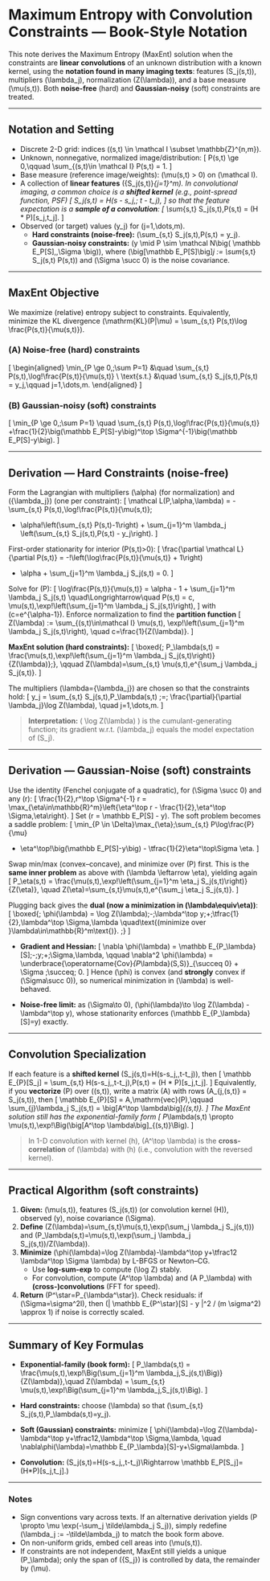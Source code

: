 
# Maximum Entropy with Convolution Constraints — Book-Style Notation

This note derives the Maximum Entropy (MaxEnt) solution when the constraints are **linear convolutions**
of an unknown distribution with a known kernel, using the **notation found in many imaging texts**:
features \(S_j(s,t)\), multipliers \(\lambda_j\), normalization \(Z(\lambda)\), and a base measure \(\mu(s,t)\).
Both **noise-free** (hard) and **Gaussian-noisy** (soft) constraints are treated.

---

## Notation and Setting

- Discrete 2-D grid: indices \((s,t) \in \mathcal I \subset \mathbb{Z}^{n,m}\).
- Unknown, nonnegative, normalized image/distribution:
  \[
  P(s,t) \ge 0,\qquad \sum_{(s,t)\in \mathcal I} P(s,t) = 1.
  \]
- Base measure (reference image/weights): \(\mu(s,t) > 0\) on \(\mathcal I\).
- A collection of **linear features** \(\{S_j(s,t)\}_{j=1}^m\). In convolutional imaging,
  a common choice is a **shifted kernel** (e.g., point-spread function, PSF)
  \[
  S_j(s,t) = H(s - s_j,\; t - t_j),
  \]
  so that the feature expectation is a **sample of a convolution**:
  \[
  \sum_{s,t} S_j(s,t)\,P(s,t) = (H * P)[s_j,t_j].
  \]
- Observed (or target) values \(y_j\) for \(j=1,\dots,m\).
  - **Hard constraints (noise-free):** \(\sum_{s,t} S_j(s,t)\,P(s,t) = y_j\).
  - **Gaussian-noisy constraints:** \(y \mid P \sim \mathcal N\big( \mathbb E_P[S],\,\Sigma \big)\), where
    \(\big[\mathbb E_P[S]\big]_j := \sum_{s,t} S_j(s,t) P(s,t)\) and \(\Sigma \succ 0\) is the noise covariance.

---

## MaxEnt Objective

We maximize (relative) entropy subject to constraints. Equivalently, minimize the KL divergence
\(\mathrm{KL}(P\|\mu) = \sum_{s,t} P(s,t)\log \frac{P(s,t)}{\mu(s,t)}\).

### (A) Noise-free (hard) constraints
\[
\begin{aligned}
\min_{P \ge 0,\;\sum P=1}
&\quad \sum_{s,t} P(s,t)\,\log\!\frac{P(s,t)}{\mu(s,t)} \\
\text{s.t.}
&\quad \sum_{s,t} S_j(s,t)\,P(s,t) = y_j,\qquad j=1,\dots,m.
\end{aligned}
\]

### (B) Gaussian-noisy (soft) constraints
\[
\min_{P \ge 0,\;\sum P=1}
\quad \sum_{s,t} P(s,t)\,\log\!\frac{P(s,t)}{\mu(s,t)}
+\frac{1}{2}\big(\mathbb E_P[S]-y\big)^\top \Sigma^{-1}\big(\mathbb E_P[S]-y\big).
\]

---

## Derivation — Hard Constraints (noise-free)

Form the Lagrangian with multipliers \(\alpha\) (for normalization) and \(\{\lambda_j\}\) (one per constraint):
\[
\mathcal L(P,\alpha,\lambda) = -\sum_{s,t} P(s,t)\,\log\!\frac{P(s,t)}{\mu(s,t)}\;
+ \alpha\!\left(\sum_{s,t} P(s,t)-1\right) + \sum_{j=1}^m \lambda_j
\left(\sum_{s,t} S_j(s,t)\,P(s,t) - y_j\right).
\]

First-order stationarity for interior \(P(s,t)>0\):
\[
\frac{\partial \mathcal L}{\partial P(s,t)} = -\!\left(\log\frac{P(s,t)}{\mu(s,t)} + 1\right)
+ \alpha + \sum_{j=1}^m \lambda_j S_j(s,t) = 0.
\]

Solve for \(P\):
\[
\log\frac{P(s,t)}{\mu(s,t)} = \alpha - 1 + \sum_{j=1}^m \lambda_j S_j(s,t)
\quad\Longrightarrow\quad
P(s,t) = c\, \mu(s,t)\,\exp\!\left(\sum_{j=1}^m \lambda_j S_j(s,t)\right),
\]
with \(c=e^{\alpha-1}\). Enforce normalization to find the **partition function**
\[
Z(\lambda) := \sum_{(s,t)\in\mathcal I} \mu(s,t)\,
\exp\!\left(\sum_{j=1}^m \lambda_j S_j(s,t)\right),
\quad c=\frac{1}{Z(\lambda)}.
\]

**MaxEnt solution (hard constraints):**
\[
\boxed{\;
P_\lambda(s,t) = \frac{\mu(s,t)\,\exp\!\left(\sum_{j=1}^m \lambda_j S_j(s,t)\right)}
{Z(\lambda)}\;}, \qquad
Z(\lambda)=\sum_{s,t} \mu(s,t)\,e^{\sum_j \lambda_j S_j(s,t)}.
\]

The multipliers \(\lambda=\{\lambda_j\}\) are chosen so that the constraints hold:
\[
y_j = \sum_{s,t} S_j(s,t)\,P_\lambda(s,t) \;=\; \frac{\partial}{\partial \lambda_j}\log Z(\lambda),
\quad j=1,\dots,m.
\]

> **Interpretation:** \( \log Z(\lambda) \) is the cumulant-generating function; its gradient w.r.t. \(\lambda_j\) equals the model expectation of \(S_j\).

---

## Derivation — Gaussian-Noise (soft) constraints

Use the identity (Fenchel conjugate of a quadratic), for \(\Sigma \succ 0\) and any \(r\):
\[
\frac{1}{2}\,r^\top \Sigma^{-1} r = \max_{\eta\in\mathbb{R}^m}\left\{\eta^\top r - \frac{1}{2}\,\eta^\top \Sigma\,\eta\right\}.
\]
Set \(r = \mathbb E_P[S] - y\). The soft problem becomes a saddle problem:
\[
\min_{P \in \Delta}\max_{\eta}\;\sum_{s,t} P\log\frac{P}{\mu}
+ \eta^\top\!\big(\mathbb E_P[S]-y\big) - \tfrac{1}{2}\eta^\top\Sigma \eta.
\]

Swap min/max (convex–concave), and minimize over \(P\) first. This is the **same inner problem**
as above with \(\lambda \leftarrow \eta\), yielding again
\[
P_\eta(s,t) = \frac{\mu(s,t)\,\exp\!\left(\sum_{j=1}^m \eta_j S_j(s,t)\right)}{Z(\eta)},
\quad Z(\eta)=\sum_{s,t}\mu(s,t)\,e^{\sum_j \eta_j S_j(s,t)}.
\]

Plugging back gives the **dual (now a minimization in \(\lambda\equiv\eta\))**:
\[
\boxed{\;
\phi(\lambda) = \log Z(\lambda)\;-\;\lambda^\top y\;+\;\tfrac{1}{2}\,\lambda^\top \Sigma\,\lambda
\quad\text{(minimize over }\lambda\in\mathbb{R}^m\text{)}.
\;}
\]

- **Gradient and Hessian:**
\[
\nabla \phi(\lambda) = \mathbb E_{P_\lambda}[S]\;-\;y\;+\;\Sigma\,\lambda,
\qquad
\nabla^2 \phi(\lambda) = \underbrace{\operatorname{Cov}_{P_\lambda}(S,S)}_{\succeq 0} + \Sigma \;\succeq\; 0.
\]
Hence \(\phi\) is convex (and **strongly** convex if \(\Sigma\succ 0\)), so numerical minimization in \(\lambda\) is well-behaved.

- **Noise-free limit:** as \(\Sigma\to 0\), \(\phi(\lambda)\to \log Z(\lambda) - \lambda^\top y\), whose stationarity enforces
  \(\mathbb E_{P_\lambda}[S]=y\) exactly.

---

## Convolution Specialization

If each feature is a **shifted kernel** \(S_j(s,t)=H(s-s_j,\,t-t_j)\), then
\[
\mathbb E_{P}[S_j] = \sum_{s,t} H(s-s_j,\,t-t_j)\,P(s,t) = (H * P)[s_j,t_j].
\]
Equivalently, if you **vectorize** \(P\) over \((s,t)\), write a matrix \(A\) with rows
\(A_{j,(s,t)} = S_j(s,t)\), then
\[
\mathbb E_{P}[S] = A\,\mathrm{vec}(P),\qquad
\sum_{j}\lambda_j S_j(s,t) = \big[A^\top \lambda\big]_{(s,t)}.
\]
The MaxEnt solution still has the exponential-family form
\[
P_\lambda(s,t) \propto \mu(s,t)\,\exp\!\Big(\big[A^\top \lambda\big]_{(s,t)}\Big).
\]

> In 1-D convolution with kernel \(h\), \(A^\top \lambda\) is the **cross-correlation** of \(\lambda\) with \(h\) (i.e., convolution with the reversed kernel).

---

## Practical Algorithm (soft constraints)

1. **Given:** \(\mu(s,t)\), features \(S_j(s,t)\) (or convolution kernel \(H\)), observed \(y\), noise covariance \(\Sigma\).
2. **Define** \(Z(\lambda)=\sum_{s,t}\mu(s,t)\,\exp(\sum_j \lambda_j S_j(s,t))\) and
   \(P_\lambda(s,t)=\mu(s,t)\,\exp(\sum_j \lambda_j S_j(s,t))/Z(\lambda)\).
3. **Minimize** \(\phi(\lambda)=\log Z(\lambda)-\lambda^\top y+\tfrac12 \lambda^\top \Sigma \lambda\) by L-BFGS or Newton–CG.
   - Use **log-sum-exp** to compute \(\log Z\) stably.
   - For convolution, compute \(A^\top \lambda\) and \(A P_\lambda\) with **(cross-)convolutions** (FFT for speed).
4. **Return** \(P^\star=P_{\lambda^\star}\). Check residuals: if \(\Sigma=\sigma^2I\), then
   \(\| \mathbb E_{P^\star}[S] - y \|^2 / (m \sigma^2) \approx 1\) if noise is correctly scaled.

---

## Summary of Key Formulas

- **Exponential-family (book form):**
\[
P_\lambda(s,t) = \frac{\mu(s,t)\,\exp\!\Big(\sum_{j=1}^m \lambda_j\,S_j(s,t)\Big)}{Z(\lambda)},\quad
Z(\lambda) = \sum_{s,t} \mu(s,t)\,\exp\!\Big(\sum_{j=1}^m \lambda_j\,S_j(s,t)\Big).
\]

- **Hard constraints:** choose \(\lambda\) so that \(\sum_{s,t} S_j(s,t)\,P_\lambda(s,t)=y_j\).
- **Soft (Gaussian) constraints:** minimize
\[
\phi(\lambda)=\log Z(\lambda)-\lambda^\top y+\tfrac12\,\lambda^\top \Sigma\,\lambda,
\quad \nabla\phi(\lambda)=\mathbb E_{P_\lambda}[S]-y+\Sigma\lambda.
\]

- **Convolution:** \(S_j(s,t)=H(s-s_j,\,t-t_j)\Rightarrow \mathbb E_P[S_j]=(H*P)[s_j,t_j].\)

---

### Notes
- Sign conventions vary across texts. If an alternative derivation yields \(P \propto \mu \exp(-\sum_j \tilde\lambda_j S_j)\),
  simply redefine \(\lambda_j := -\tilde\lambda_j\) to match the book form above.
- On non-uniform grids, embed cell areas into \(\mu(s,t)\).
- If constraints are not independent, MaxEnt still yields a unique \(P_\lambda\); only the span of \(\{S_j\}\) is controlled by data, the remainder by \(\mu\).

